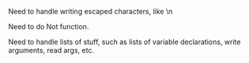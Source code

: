 Need to handle writing escaped characters, like \n

Need to do Not function.

Need to handle lists of stuff, such as lists of variable declarations, write arguments, read args, etc.

